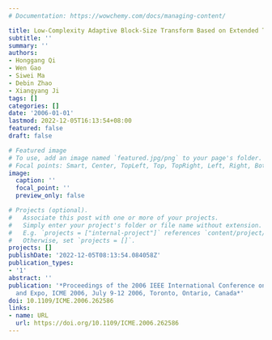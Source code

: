 ```yaml
---
# Documentation: https://wowchemy.com/docs/managing-content/

title: Low-Complexity Adaptive Block-Size Transform Based on Extended Transforms
subtitle: ''
summary: ''
authors:
- Honggang Qi
- Wen Gao
- Siwei Ma
- Debin Zhao
- Xiangyang Ji
tags: []
categories: []
date: '2006-01-01'
lastmod: 2022-12-05T16:13:54+08:00
featured: false
draft: false

# Featured image
# To use, add an image named `featured.jpg/png` to your page's folder.
# Focal points: Smart, Center, TopLeft, Top, TopRight, Left, Right, BottomLeft, Bottom, BottomRight.
image:
  caption: ''
  focal_point: ''
  preview_only: false

# Projects (optional).
#   Associate this post with one or more of your projects.
#   Simply enter your project's folder or file name without extension.
#   E.g. `projects = ["internal-project"]` references `content/project/deep-learning/index.md`.
#   Otherwise, set `projects = []`.
projects: []
publishDate: '2022-12-05T08:13:54.084058Z'
publication_types:
- '1'
abstract: ''
publication: '*Proceedings of the 2006 IEEE International Conference on Multimedia
  and Expo, ICME 2006, July 9-12 2006, Toronto, Ontario, Canada*'
doi: 10.1109/ICME.2006.262586
links:
- name: URL
  url: https://doi.org/10.1109/ICME.2006.262586
---
```

